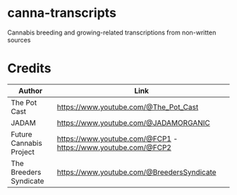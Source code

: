 # canna-transcripts
Cannabis breeding and growing-related transcriptions from non-written sources

# Credits

| Author | Link |
| --- | --- |
| The Pot Cast | https://www.youtube.com/@The_Pot_Cast |
| JADAM | https://www.youtube.com/@JADAMORGANIC |
| Future Cannabis Project | https://www.youtube.com/@FCP1 - https://www.youtube.com/@FCP2 |
| The Breeders Syndicate | https://www.youtube.com/@BreedersSyndicate |
